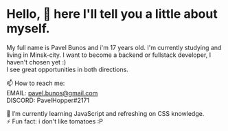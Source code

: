 Hello, 👋 here I'll tell you a little about myself.
===
My full name is Pavel Bunos and i'm 17 years old. I'm currently studying and living in Minsk-city. I want to become a backend or fullstack developer, I haven't chosen yet :)  
I see great opportunities in both directions.

📫 How to reach me:  
EMAIL: pavel.bunos@gmail.com  
DISCORD: PavelHopper#2171  

🌱 I’m currently learning JavaScript and refreshing on CSS knowledge.  
⚡ Fun fact: i don't like tomatoes :P
